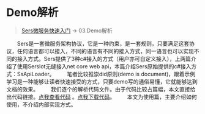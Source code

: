 # Demo解析
> [Sers微服务快速入门](/?doc/md/Sers微服务快速入门/README.md "Sers微服务快速入门") -> 03.Demo解析

&emsp;&emsp;Sers是一套微服务架构协议，它是一种约束，是一套规则，只要满足这套协议，任何语言都可以接入，不同的语言有不同的接入方式，同一语言也可以实现不同的接入方式。Sers提供了3种c#接入的方式（用户亦可自定义接入），上两篇介绍了使用Serslot无缝接入net core web api，本篇介绍Sers原始提供的c#接入方式：SsApiLoader。 
&emsp;&emsp;笔者比较推崇did原则(demo is document)，跟着示例学习是一种能够让读者快速接受的方式，只要demo写的通俗易懂，它就能够达到文档的效果。
&emsp;&emsp;我们逐个的解析代码文件。由于代码比较占篇幅，本文直接给出代码链接。[点我查看代码](https://github.com/sersms/sersms.github.io/tree/master/code/App.Demo.Station2.1.1.250) 。[点我下载代码](https://sersms.github.io/file/demo/App.Demo.Station2.1.1.250.zip)。
&emsp;&emsp;本文为使用篇，主要介绍如何使用，不介绍内部实现方式。
 


 